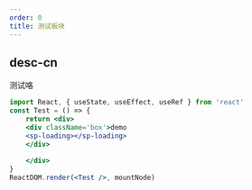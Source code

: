 ```yaml
---
order: 0
title: 测试板块
---
```



## desc-cn 
测试咯

```jsx
import React, { useState, useEffect, useRef } from 'react'
const Test = () => {
    return <div>
    <div className='box'>demo
    <sp-loading></sp-loading>
    </div>
        
    </div>
}
ReactDOM.render(<Test />, mountNode)
```

<style> 
.box {
    width: 700px;
    height: 250px;
    background: rgba(255,132,772,1)
}
</style>